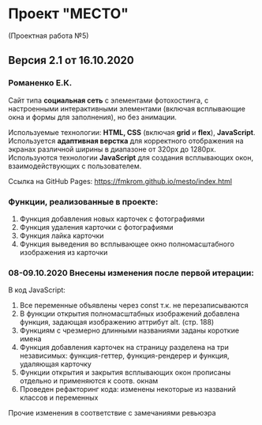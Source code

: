 # Проект "МЕСТО"
(Проектная работа №5)
## Версия 2.1 от 16.10.2020

### Романенко Е.К.

Сайт типа **социальная сеть** с элементами фотохостинга, с настроенными интерактивными элементами (включая всплывающие окна и формы для заполнения), но без анимации.

Используемые технологии: **HTML, CSS** (включая **grid** и **flex**), **JavaScript**.
Используется **адаптивная верстка** для корректного отображения на экранах различной ширины в диапазоне от 320px до 1280px.
Используются технологии **JavaScript** для создания всплывающих окон, взаимодействующих с пользователем.

Ссылка на GitHub Pages: https://fmkrom.github.io/mesto/index.html

### Функции, реализованные в проекте:

1. Функция добавления новых карточек с фотографиями
2. Функция удаления карточки с фотографиями
3. Функция лайка карточки
4. Функция выведения во всплывающее окно полномасштабного изображения из карточки

### 08-09.10.2020 Внесены изменения после первой итерации:

В код JavaScript: 
1. Все переменные объявлены через const т.к. не перезаписываются
2. В функции открытия полномасштабных изображений добавлена функция, задающая изображению аттрибут alt. (стр. 188)
3. Функциям с чрезмерно длинными названиями заданы короткие имена
4. Функция добавления карточек на страницу разделена на три независимых: функция-геттер, функция-рендерер и функция, удаляющая карточку
5. Функции открытия и закрытия всплывающих окон прописаны отдельно и применяются к соотв. окнам
6. Проведен рефакторинг кода: изменены некоторые из названий классов и переменных

Прочие изменения в соответствие с замечаниями ревьюэра




